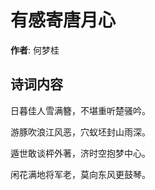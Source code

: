 # 有感寄唐月心

**作者**: 何梦桂

## 诗词内容

日暮佳人雪满簪，不堪重听楚骚吟。

游豚吹浪江风恶，穴蚁坯封山雨深。

遁世敢谈枰外著，济时空抱梦中心。

闲花满地将军老，莫向东风更鼓琴。

